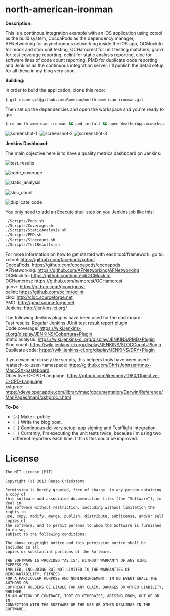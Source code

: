 north-american-ironman
======================

__Description:__

This is a continous integration example with an iOS application using xctool as the build system, CocoaPods as the dependency manager, AFNetworking for asynchronous networking inside the iOS app, OCMockito for mock and stub unit testing, OCHamcrest for unit testing matchers, gcovr for test coverage reporting, oclint for static analysis reporting, cloc for software lines of code count reporting, PMD for duplicate code reporting and Jenkins as the continuous integration server. I'll publish the detail setup for all these in my blog very soon.
 
__Building:__

In order to build the application, clone this repo:

```sh
$ git clone git@github.com:Ruenzuo/north-american-ironman.git
```

Then set up the dependencies and open the workspace and you're ready to go:

```sh
$ cd north-american-ironman && pod install && open WeatherApp.xcworkspace
```  

![screenshot-1](https://dl.dropboxusercontent.com/u/99114459/ci-screenshot-1.png)&nbsp;
![screenshot-2](https://dl.dropboxusercontent.com/u/99114459/ci-screenshot-2.png)
![screenshot-3](https://dl.dropboxusercontent.com/u/99114459/ci-screenshot-3.png)

__Jenkins Dashboard:__

The main objective here is to have a quality metrics dashboard on Jenkins:  

![test_results](https://dl.dropboxusercontent.com/u/99114459/test_results.png)

![code_coverage](https://dl.dropboxusercontent.com/u/99114459/code_coverage.png)

![static_analysis](https://dl.dropboxusercontent.com/u/99114459/static_analysis.png)

![sloc_count](https://dl.dropboxusercontent.com/u/99114459/sloc_count.png)

![duplicate_code](https://dl.dropboxusercontent.com/u/99114459/duplicate_code.png)

You only need to add an Execute shell step on you Jenkins job like this:

```sh
./Scripts/Pods.sh
./Scripts/Coverage.sh
./Scripts/StaticAnalysis.sh
./Scripts/PMD.sh
./Scripts/Sloccount.sh
./Scripts/TestResults.sh
```

For more information on how to get started with each tool/framework, go to:  
xctool: https://github.com/facebook/xctool  
CocoaPods: https://github.com/cocoapods/cocoapods  
AFNetworking: https://github.com/AFNetworking/AFNetworking  
OCMockito: https://github.com/jonreid/OCMockito  
OCHamcrest: https://github.com/hamcrest/OCHamcrest  
gcovr: https://github.com/gcovr/gcovr  
oclint: https://github.com/oclint/oclint  
cloc: http://cloc.sourceforge.net  
PMD: http://pmd.sourceforge.net  
Jenkins: http://jenkins-ci.org/  

The following Jenkins plugins have been used for the dashboard:  
Test results: Regular Jenkins JUnit test result report plugin  
Code coverage: https://wiki.jenkins-ci.org/display/JENKINS/Cobertura+Plugin  
Static analysis: https://wiki.jenkins-ci.org/display/JENKINS/PMD+Plugin  
Sloc count: https://wiki.jenkins-ci.org/display/JENKINS/SLOCCount+Plugin  
Duplicate code: https://wiki.jenkins-ci.org/display/JENKINS/DRY+Plugin  

If you examine closely the scripts, this helpers tools have been used:  
reattach-to-user-namespace: https://github.com/ChrisJohnsen/tmux-MacOSX-pasteboard  
Objective-C-CPD-Language: https://github.com/jkennedy1980/Objective-C-CPD-Language  
xsltproc: https://developer.apple.com/library/mac/documentation/Darwin/Reference/ManPages/man1/xsltproc.1.html  

__To-Do__

* `[✓]` <del>Make it public.</del>
* `[ ]` Write the blog post.
* `[ ]` Continuous delivery setup: app signing and Testflight integration.
* `[ ]` Currently, I'm executing the unit tests twice, because I'm using two different reporters each time. I think this could be improved.

License
=======

    The MIT License (MIT)

    Copyright (c) 2013 Renzo Crisóstomo

    Permission is hereby granted, free of charge, to any person obtaining a copy of
    this software and associated documentation files (the "Software"), to deal in
    the Software without restriction, including without limitation the rights to
    use, copy, modify, merge, publish, distribute, sublicense, and/or sell copies of
    the Software, and to permit persons to whom the Software is furnished to do so,
    subject to the following conditions:

    The above copyright notice and this permission notice shall be included in all
    copies or substantial portions of the Software.

    THE SOFTWARE IS PROVIDED "AS IS", WITHOUT WARRANTY OF ANY KIND, EXPRESS OR
    IMPLIED, INCLUDING BUT NOT LIMITED TO THE WARRANTIES OF MERCHANTABILITY, FITNESS
    FOR A PARTICULAR PURPOSE AND NONINFRINGEMENT. IN NO EVENT SHALL THE AUTHORS OR
    COPYRIGHT HOLDERS BE LIABLE FOR ANY CLAIM, DAMAGES OR OTHER LIABILITY, WHETHER
    IN AN ACTION OF CONTRACT, TORT OR OTHERWISE, ARISING FROM, OUT OF OR IN
    CONNECTION WITH THE SOFTWARE OR THE USE OR OTHER DEALINGS IN THE SOFTWARE.

